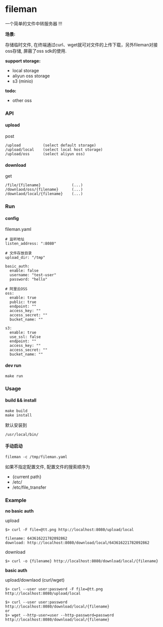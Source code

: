 # fileman

一个简单的文件中转服务器 !!!

**场景:**

存储临时文件, 在终端通过curl、wget就可对文件的上传下载，另外fileman对接oss存储, 屏蔽了oss sdk的使用.

**support storage:**

- local storage
- aliyun oss storage
- s3 (minio)

**todo:**

- other oss

### API

#### upload

post

```
/upload          (select default storage)
/upload/local    (select local host storage)
/upload/oss      (select aliyun oss)
```

#### download

get

```
/file/{filename}              (...)
/downlaod/oss/{filename}      (...)
/downlaod/local/{filename}    (...)
```

### Run

#### config

fileman.yaml

```
# 监听地址
listen_address: ":8080"

# 文件存放目录
upload_dir: "/tmp"

basic_auth:
  enable: false
  username: "test-user"
  password: "hello"

# 阿里云OSS
oss:
  enable: true
  public: true
  endpoint: ""
  access_key: ""
  access_secret: ""
  bucket_name: ""

s3:
  enable: true
  use_ssl: false
  endpoint: ""
  access_key: ""
  access_secret: ""
  bucket_name: ""
```

#### dev run

```
make run
```

### Usage

#### build && install

```
make build
make install
```

默认安装到

```
/usr/local/bin/
```

#### 手动启动

```
fileman -c /tmp/fileman.yaml
```

如果不指定配置文件, 配置文件的搜索顺序为

- {current path}
- /etc/
- /etc/file_transfer

### Example

**no basic auth**

upload

```
$> curl -F file=@tt.png http://localhost:8080/upload/local

filename: 643616221782092862
download: http://localhost:8080/download/local/643616221782092862
```

download

```
$> curl -o {filename} http://localhost:8080/download/local/{filename}
```

**basic auth**

upload/downlaod (curl/wget)

```
$> curl --user user:password -F file=@tt.png http://localhost:8080/upload/local

$> curl --user user:password http://localhost:8080/download/local/{filename}
or
$> wget --http-user=user --http-password=password http://localhost:8080/download/local/{filename}
```
